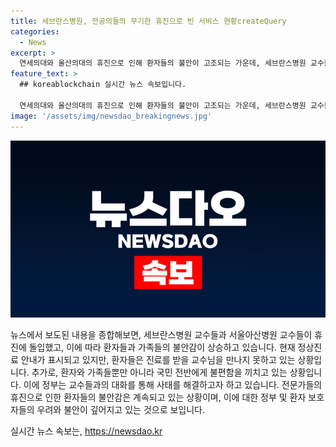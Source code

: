 ```yaml
---
title: 세브란스병원, 전공의들의 무기한 휴진으로 빈 서비스 현황createQuery
categories:
  - News
excerpt: >
  연세의대와 울산의대의 휴진으로 인해 환자들의 불안이 고조되는 가운데, 세브란스병원 교수들이 무기한 휴진에 돌입했고 서울아산병원 교수들도 다음달 4일 휴진을 예고하고 있다. 환자들은 진료 불안을 호소하고, 정부와 병원 측은 이에 대한 대응을 준비하고 있다. 뿐만 아니라, 교수들의 집단행동을 예의 주시하며 대화를 이끌어내기 위한 움직임도 있고, 전공의들은 의료공백 사태에 대한 불만을 털어놓고 있다. 환자들과 보호자들의 불만과 불안이 고조되는 상황에서, 사태의 해결책을 찾기 위한 대화와 토론이 필요한 시점이다.
feature_text: >
  ## koreablockchain 실시간 뉴스 속보입니다.

  연세의대와 울산의대의 휴진으로 인해 환자들의 불안이 고조되는 가운데, 세브란스병원 교수들이 무기한 휴진에 돌입했고 서울아산병원 교수들도 다음달 4일 휴진을 예고하고 있다. 환자들은 진료 불안을 호소하고, 정부와 병원 측은 이에 대한 대응을 준비하고 있다. 뿐만 아니라, 교수들의 집단행동을 예의 주시하며 대화를 이끌어내기 위한 움직임도 있고, 전공의들은 의료공백 사태에 대한 불만을 털어놓고 있다. 환자들과 보호자들의 불만과 불안이 고조되는 상황에서, 사태의 해결책을 찾기 위한 대화와 토론이 필요한 시점이다.
image: '/assets/img/newsdao_breakingnews.jpg'
---
```


<p><img src="/assets/img/newsdao_breakingnews.jpg" alt="koreablockchain 속보" /></p>

<p>뉴스에서 보도된 내용을 종합해보면, 세브란스병원 교수들과 서울아산병원 교수들이 휴진에 돌입했고, 이에 따라 환자들과 가족들의 불안감이 상승하고 있습니다. 현재 정상진료 안내가 표시되고 있지만, 환자들은 진료를 받을 교수님을 만나지 못하고 있는 상황입니다. 추가로, 환자와 가족들뿐만 아니라 국민 전반에게 불편함을 끼치고 있는 상황입니다. 이에 정부는 교수들과의 대화를 통해 사태를 해결하고자 하고 있습니다. 전문가들의 휴진으로 인한 환자들의 불안감은 계속되고 있는 상황이며, 이에 대한 정부 및 환자 보호자들의 우려와 불안이 깊어지고 있는 것으로 보입니다.</p>
실시간 뉴스 속보는, <a href="https://newsdao.kr" rel="dofollow">https://newsdao.kr</a>


